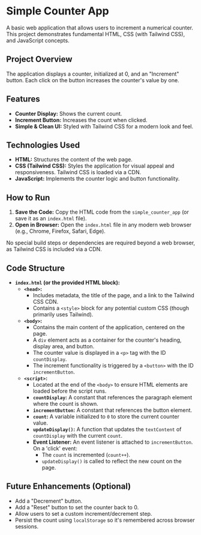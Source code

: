 # Simple Counter App

A basic web application that allows users to increment a numerical counter. This project demonstrates fundamental HTML, CSS (with Tailwind CSS), and JavaScript concepts.

## Project Overview

The application displays a counter, initialized at 0, and an "Increment" button. Each click on the button increases the counter's value by one.

## Features

* **Counter Display:** Shows the current count.
* **Increment Button:** Increases the count when clicked.
* **Simple & Clean UI:** Styled with Tailwind CSS for a modern look and feel.

## Technologies Used

* **HTML:** Structures the content of the web page.
* **CSS (Tailwind CSS):** Styles the application for visual appeal and responsiveness. Tailwind CSS is loaded via a CDN.
* **JavaScript:** Implements the counter logic and button functionality.

## How to Run

1.  **Save the Code:** Copy the HTML code from the `simple_counter_app` (or save it as an `index.html` file).
2.  **Open in Browser:** Open the `index.html` file in any modern web browser (e.g., Chrome, Firefox, Safari, Edge).

No special build steps or dependencies are required beyond a web browser, as Tailwind CSS is included via a CDN.

## Code Structure

* **`index.html` (or the provided HTML block):**
    * **`<head>`:**
        * Includes metadata, the title of the page, and a link to the Tailwind CSS CDN.
        * Contains a `<style>` block for any potential custom CSS (though primarily uses Tailwind).
    * **`<body>`:**
        * Contains the main content of the application, centered on the page.
        * A `div` element acts as a container for the counter's heading, display area, and button.
        * The counter value is displayed in a `<p>` tag with the ID `countDisplay`.
        * The increment functionality is triggered by a `<button>` with the ID `incrementButton`.
    * **`<script>`:**
        * Located at the end of the `<body>` to ensure HTML elements are loaded before the script runs.
        * **`countDisplay`:** A constant that references the paragraph element where the count is shown.
        * **`incrementButton`:** A constant that references the button element.
        * **`count`:** A variable initialized to `0` to store the current counter value.
        * **`updateDisplay()`:** A function that updates the `textContent` of `countDisplay` with the current `count`.
        * **Event Listener:** An event listener is attached to `incrementButton`. On a 'click' event:
            * The `count` is incremented (`count++`).
            * `updateDisplay()` is called to reflect the new count on the page.

## Future Enhancements (Optional)

* Add a "Decrement" button.
* Add a "Reset" button to set the counter back to 0.
* Allow users to set a custom increment/decrement step.
* Persist the count using `localStorage` so it's remembered across browser sessions.
